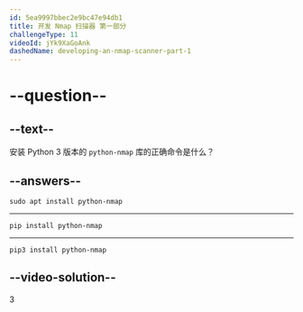 ```yaml
---
id: 5ea9997bbec2e9bc47e94db1
title: 开发 Nmap 扫描器 第一部分
challengeType: 11
videoId: jYk9XaGoAnk
dashedName: developing-an-nmap-scanner-part-1
---
```


# --question--

## --text--

安装 Python 3 版本的 `python-nmap` 库的正确命令是什么？

## --answers--

`sudo apt install python-nmap`

---

`pip install python-nmap`

---

`pip3 install python-nmap`

## --video-solution--

3

